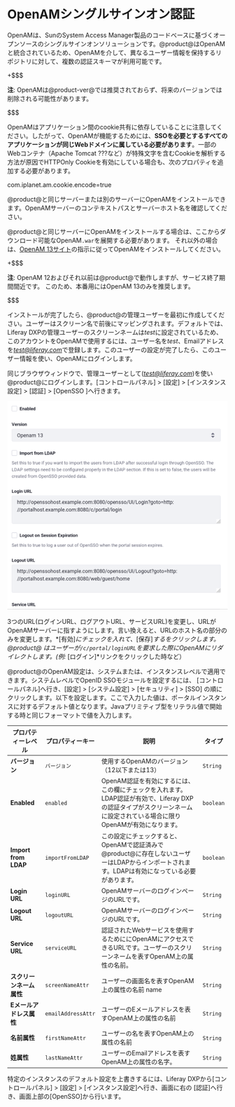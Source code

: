# OpenAMシングルサインオン認証[](id=opensso-single-sign-on-authentication)

OpenAMは、SunのSystem Access Manager製品のコードベースに基づくオープンソースのシングルサインオンソリューションです。@product@はOpenAMと統合されているため、OpenAMを介して、異なるユーザー情報を保持するリポジトリに対して、複数の認証スキーマが利用可能です。

+$$$

**注**: OpenAMは@product-ver@では推奨されておらず、将来のバージョンでは削除される可能性があります。

$$$

OpenAMはアプリケーション間のcookie共有に依存していることに注意してください。したがって、OpenAMが機能するためには、**SSOを必要とするすべてのアプリケーションが同じWebドメインに属している必要があります**。一部のWebコンテナ（Apache Tomcat ???など）が特殊文字を含むCookieを解析する方法が原因でHTTPOnly Cookieを有効にしている場合も、次のプロパティを追加する必要があります。

com.iplanet.am.cookie.encode=true

@product@と同じサーバーまたは別のサーバーにOpenAMをインストールできます。OpenAMサーバーのコンテキストパスとサーバーホスト名を確認してください。

@product@と同じサーバーにOpenAMをインストールする場合は、ここからダウンロード可能なOpenAM`.war`を展開する必要があります。
それ以外の場合は、[OpenAM 13サイト](https://backstage.forgerock.com/docs/openam/13/install-guide/)の指示に従ってOpenAMをインストールしてください。

+$$$

**注**: OpenAM 12およびそれ以前は@product@で動作しますが、サービス終了期間間近です。
このため、本番用にはOpenAM 13のみを推奨します。

$$$

インストールが完了したら、@product@の管理ユーザーを最初に作成してください。ユーザーはスクリーン名で前後にマッピングされます。デフォルトでは、Liferay DXPの管理ユーザーのスクリーンネームは*test*に設定されているため、このアカウントをOpenAMで使用するには、ユーザー名を*test*、Emailアドレスを*test@liferay.com*で登録します。このユーザーの設定が完了したら、このユーザー情報を使い、OpenAMにログインします。

同じブラウザウィンドウで、管理ユーザーとして(*test@liferay.com*)を使い@product@にログインします。[コントロールパネル] > [設定] > [インスタンス設定] > [認証] > [OpenSSO ]へ行きます。

![図1: OpenSSO設定](../../images/opensso-configuration.png)

3つのURL(ログインURL、ログアウトURL、サービスURL)を変更し、URLがOpenAMサーバーに指すようにします。言い換えると、URLのホスト名の部分のみを変更します。*[有効]*にチェックを入れて、*[保存]*するをクリックします。
@product@ はユーザーが`/c/portal/loginURL`を要求した際にOpenAMにリダイレクトします。(例:* [ログイン]*リンクをクリックした時など）

@product@のOpenAM設定は、システムまたは、インスタンスレベルで適用できます。システムレベルでOpenID SSOモジュールを設定するには、 [コントロールパネル]へ行き、[設定] > [システム設定] > [セキュリティ]  > [SSO] の順にクリックします。以下を設定します。ここで入力した値は、ポータルインスタンスに対するデフォルト値となります。Javaプリミティブ型をリテラル値で開始する時と同じフォーマットで値を入力します。

| プロパティーレベル | プロパティーキー | 説明 | タイプ |
----- | ----- | ----- | -----
| **バージョン** | `バージョン` | 使用するOpenAMのバージョン（12以下または13） | `String` |
| **Enabled** | `enabled` | OpenAM認証を有効にするには、この欄にチェックを入れます。LDAP認証が有効で、Liferay DXPの認証タイプがスクリーンネームに設定されている場合に限りOpenAMが有効になります。 | `boolean` |
| **Import from LDAP** | `importFromLDAP` | この設定にチェックすると、OpenAMで認証済みで@product@に存在しないユーザーはLDAPからインポートされます。LDAPは有効になっている必要があります。 | `boolean` |
| **Login URL** | `loginURL` | OpenAMサーバーのログインページのURLです。 | `String` |
| **Logout URL** | `logoutURL` | OpenAMサーバーのログインページのURLです。 | `String` |
| **Service URL** | `serviceURL` | 認証されたWebサービスを使用するためににOpenAMにアクセスできるURLです。ユーザーのスクリーンネームを表すOpenAM上の属性の名前。 | `String` |
| **スクリーンネーム属性** | `screenNameAttr` | ユーザーの画面名を表すOpenAM上の属性の名前 name | `String` |
| **Eメールアドレス属性** | `emailAddressAttr` | ユーザーのEメールアドレスを表すOpenAM上の属性の名前 | `String` |
| **名前属性** | `firstNameAttr` | ユーザーの名を表すOpenAM上の属性の名前 | `String` |
| **姓属性** | `lastNameAttr` | ユーザーのEmailアドレスを表すOpenAM上の属性の名字。 | `String` |

特定のインスタンスのデフォルト設定を上書きするには、Liferay DXPから[コントロールパネル] > [設定] > [インスタンス設定]へ行き、画面に右の [認証]へ行き、画面上部の[OpenSSO]から行います。

